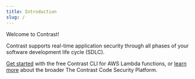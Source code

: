 ```yaml
---
title: Introduction
slug: /
---
```


Welcome to Contrast!

Contrast supports real-time application security through all phases of your software development life cycle (SDLC).

[Get started](getting-started/contrast-cli.md) with the free Contrast CLI for AWS Lambda functions, or [learn more](https://www.contrastsecurity.com/platforms) about the broader The Contrast Code Security Platform.